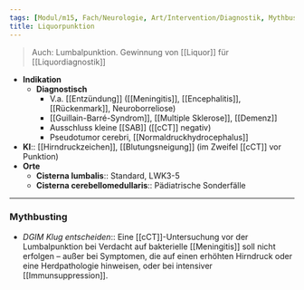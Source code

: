 ```yaml
---
tags: [Modul/m15, Fach/Neurologie, Art/Intervention/Diagnostik, Mythbusting/DGIM-Klug-entscheiden]
title: Liquorpunktion
---
```

> Auch: Lumbalpunktion. Gewinnung von [[Liquor]] für [[Liquordiagnostik]]
- **Indikation**
	- **Diagnostisch**
		- V.a. [[Entzündung]] ([[Meningitis]], [[Encephalitis]], [[Rückenmark]], Neuroborreliose)
		- [[Guillain-Barré-Syndrom]], [[Multiple Sklerose]], [[Demenz]]
		- Ausschluss kleine [[SAB]] ([[cCT]] negativ)
		- Pseudotumor cerebri, [[Normaldruckhydrocephalus]]
- **KI**:: [[Hirndruckzeichen]], [[Blutungsneigung]] (im Zweifel [[cCT]] vor Punktion)
- **Orte**
	- **Cisterna lumbalis**:: Standard, LWK3-5
	- **Cisterna cerebellomedullaris**:: Pädiatrische Sonderfälle
---
### Mythbusting
- *DGIM Klug entscheiden*:: Eine [[cCT]]-Untersuchung vor der Lumbalpunktion bei Verdacht auf bakterielle [[Meningitis]] soll nicht erfolgen – außer bei Symptomen, die auf einen erhöhten Hirndruck oder eine Herdpathologie hinweisen, oder bei intensiver [[Immunsuppression]].
